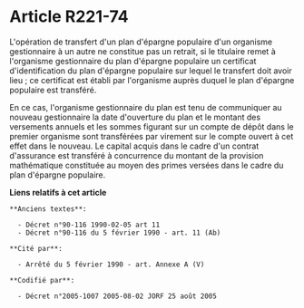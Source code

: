 # Article R221-74

L'opération de transfert d'un plan d'épargne populaire d'un organisme gestionnaire à un autre ne constitue pas un retrait, si
le titulaire remet à l'organisme gestionnaire du plan d'épargne populaire un certificat d'identification du plan d'épargne
populaire sur lequel le transfert doit avoir lieu ; ce certificat est établi par l'organisme auprès duquel le plan d'épargne
populaire est transféré.

En ce cas, l'organisme gestionnaire du plan est tenu de communiquer au nouveau gestionnaire la date d'ouverture du plan et le
montant des versements annuels et les sommes figurant sur un compte de dépôt dans le premier organisme sont transférées par
virement sur le compte ouvert à cet effet dans le nouveau. Le capital acquis dans le cadre d'un contrat d'assurance est
transféré à concurrence du montant de la provision mathématique constituée au moyen des primes versées dans le cadre du plan
d'épargne populaire.

**Liens relatifs à cet article**

	**Anciens textes**:

	  - Décret n°90-116 1990-02-05 art 11
	  - Décret n°90-116 du 5 février 1990 - art. 11 (Ab)

	**Cité par**:

	  - Arrêté du 5 février 1990 - art. Annexe A (V)

	**Codifié par**:

	  - Décret n°2005-1007 2005-08-02 JORF 25 août 2005
